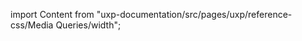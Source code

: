 
import Content from "uxp-documentation/src/pages/uxp/reference-css/Media Queries/width";

<Content query="product=photoshop"/>
